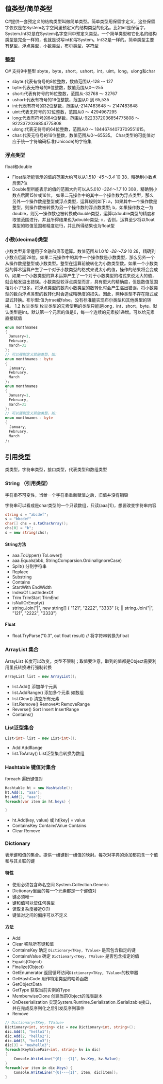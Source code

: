 ## 值类型/简单类型
C#提供一套预定义的结构类型叫做简单类型。简单类型用保留字定义，这些保留字仅仅是在System名字空间里预定义的结构类型的化名。比如int是保留字，System.Int32是在System名字空间中预定义类型。一个简单类型和它化名的结构类型是完全一样的，也就是说写int和写System。Int32是一样的。简单类型主要有整型，浮点类型，小数类型，布尔类型，字符型
### 整型
C# 支持9中整型 sbyte，byte，short，ushort，int，uint，long，ulong和char
- sbyte:代表有符号的8位整数，数值范围从-128 ～ 127
- byte:代表无符号的8位整数，数值范围从0～255
- short:代表有符号的16位整数，范围从-32768 ～ 32767
- ushort:代表有符号的16位整数，范围从0 到 65,535
- int:代表有符号的32位整数，范围从-2147483648 ～ 2147483648
- uint:代表无符号的32位整数，范围从0 ～ 4294967295
- long:代表有符号的64位整数，范围从-9223372036854775808 ～ 9223372036854775808
- ulong:代表无符号的64位整数，范围从0 ～ 18446744073709551615。
- char:代表无符号的16位整数，数值范围从0～65535。 Char类型的可能值对应于统一字符编码标准(Unicode)的字符集

### 浮点类型
float和double
- Float型所能表示的值的范围大约可以从1.5*10 -45～3.4* 10 38，精确到小数点后面7位
- Double型所能表示的值的范围大约可以从5.0*10 -324～1.7* 10 308，精确到小数点后面15位或16位。 如果二元操作中的其中一个操作数为浮点类型，那么另外一个操作数是整型或浮点类型，运算规则如下: a，如果其中一个操作数是整型，则操作数被转换为另一个操作数的浮点数类型; b，如果操作数之一为double，则另一操作数也被转换成double类型，运算以double类型的精度和取值范围进行，并且所得结果也为double类型; c，否则，运算至少将以float类型的取值范围和精度进行，并且所得结果也为float型

### 小数(decimal)类型
小数类型非常适用于金融和货币运算。数值范围从1.0*10 -28～7.9* 10 28，精确到小数点后面28位。如果二元操作中的其中一个操作数是小数类型，那么另外一个从操作数是整型或小数类型。整型在运算前被转化为小数类型数。如果一个小数类型的算术运算产生了一个对于小数类型的格式来说太小的值，操作的结果将会变成0。如果一个小数类型的算术运算产生了一个对于小数类型的格式来说太大的值，就会触发溢出错误。小数类型较浮点类型而言，具有更大的精确度，但是数值范围相对小了很多。将浮点类型的数向小数类型的数转化时会产生溢出错误，将小数类型的数向浮点类型的数转化时会造成精确度的损失。因此，两种类型不存在隐式或显式转换。布尔型:值为true或false。没有标准能实现布尔类型和其他类型的转换。 1.2 枚举类型 枚举类型的元素使用的类型只能是long，int，short，byte。默认类型是int。默认第一个元素的值是0，每一个连续的元素按1递增。可以给元素直接赋值
```C#
enum monthnames   
{  
　January=1,  
　February,    
　march=31
};  
// 可以强制定义其他类型，如:  
enum monthnames : byte  
{　　
  January,   
　February,   
　March
};  
enum monthnames 
{
　January=1,
　February,
　march=31
};
// 可以强制定义其他类型，如:
enum monthnames : byte
{　　　　
  January,
　February,
　March
};
```

## 引用类型
类类型，字符串类型，接口类型，代表类型和数组类型

### String （引用类型）
字符串不可变性，当给一个字符串重新赋值之后，旧值并没有销毁

字符串可以看成是char类型的一个只读数组，只读(aaa[1])，想要改变字符串内容
```C#
string s = "abcdef";
s = "bbcdef"
char[] chs = s.toCharArray();
chs[0] = "b";
s = new string(chs);
```

#### String方法
- aaa.ToUpper() ToLower()
- aaa.Equals(bbb, StringComparsion.OrdinalIgnoreCase)
- Split() 分割字符串 
- Replace 
- Substring
- Contains
- StartWith EndWidth
- IndexOf LastIndexOf
- Trim TrimStart TrimEnd
- isNullOrEmpty()
- string.Join("|", new string[] { "121", "2222", "3333" }); || string.Join("|", "121", "2222", "3333")

#### Float 
- float.TryParse("0.3", out float result) // 将字符串转换为float

### ArrayList 集合
ArrayList 长度可以改变，类型不限制；取值要注意，取到的值都是Object需要利用里氏转换进行强制转换

```C#
ArrayList list = new ArrayList();
```
- list.Add() 添加单个元素
- list.AddRange() 添加多个元素 如数组
- list.Clear() 清空所有元素
- list.Remove() RemoveAt RemoveRange
- Reverse() Sort Insert InsertRange
- Contains()

### List泛型集合
```C#
List<int> list = new List<int>();
```
- Add AddRange
- list.ToArray()  List泛型集合转换为数组


### Hashtable 键值对集合
foreach 遍历键值对
```C#
Hashtable ht = new Hashtable();
ht.Add(1, "aaa");
ht.Add(2, "aaa");
foreach(var item in ht.keys) {

}
```
- ht.Add(key, value) 或 ht[key] = value
- ContainsKey ContainsValue Contains
- Clear Remove

### Dictionary
表示键和值的集合。提供一组键到一组值的映射。每次对字典的添加都包含一个值和与其关联的键
#### 特性
- 使用必须包含命名空间 System.Collection.Generic
- Dictionary里面的每一个元素都是一个键值对
- 键必须唯一
- 键和值可以使任何类型
- 读取复杂度接近O(1)
- 键值对之间的偏序可以不定义
#### 方法
- Add 
- Clear 移除所有键和值
- ContainsKey 确定 ```Dictionary<TKey, TValue>``` 是否包含指定的键
- ContainsValue 确定 ```Dictionary<TKey, TValue>``` 是否包含指定的值
- Equals(Object) 
- Finalize(Object) 
- GetEnumerator 返回循环访问```Dictionary<TKey, TValue>```的枚举器
- GetHashCode 用作特定类型的哈希函数
- GetObjectData
- GetType 获取当前实例的Type
- MemberwiseClone 创建当前Object的浅表副本
- OnDeserialization 实现System.Runtime.Serialization.ISerializable接口，并在完成反序列化之后引发反序列事件
- Remove
```C#
// Dictionary<TKey, TValue>
Dictionary<int, string> dic = new Dictionary<int, string>();
dic.Add(1, "hello1");
dic.Add(2, "hello2");
dic.Add(3, "hello3");
dic[3] = "newhello3";
foreach(KeyValuePair<int, string> kv in dic)
{
    Console.WriteLine("{0}---{1}", kv.Key, kv.Value);
}
foreach(var item in dic.Keys) {
    Console.WriteLine("{0}---{1}", item, dic[item]);
}
```
